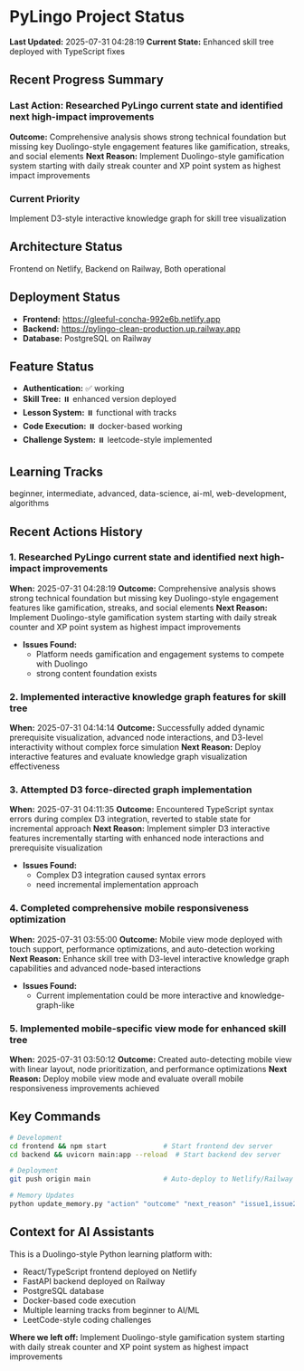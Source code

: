 # PyLingo Project Status

**Last Updated:** 2025-07-31 04:28:19
**Current State:** Enhanced skill tree deployed with TypeScript fixes

## Recent Progress Summary

### Last Action: Researched PyLingo current state and identified next high-impact improvements
**Outcome:** Comprehensive analysis shows strong technical foundation but missing key Duolingo-style engagement features like gamification, streaks, and social elements
**Next Reason:** Implement Duolingo-style gamification system starting with daily streak counter and XP point system as highest impact improvements

### Current Priority
Implement D3-style interactive knowledge graph for skill tree visualization

## Architecture Status
Frontend on Netlify, Backend on Railway, Both operational

## Deployment Status
- **Frontend:** https://gleeful-concha-992e6b.netlify.app
- **Backend:** https://pylingo-clean-production.up.railway.app  
- **Database:** PostgreSQL on Railway

## Feature Status
- **Authentication:** ✅ working
- **Skill Tree:** ⏸️ enhanced version deployed
- **Lesson System:** ⏸️ functional with tracks
- **Code Execution:** ⏸️ docker-based working
- **Challenge System:** ⏸️ leetcode-style implemented

## Learning Tracks
beginner, intermediate, advanced, data-science, ai-ml, web-development, algorithms

## Recent Actions History

### 1. Researched PyLingo current state and identified next high-impact improvements
**When:** 2025-07-31 04:28:19
**Outcome:** Comprehensive analysis shows strong technical foundation but missing key Duolingo-style engagement features like gamification, streaks, and social elements
**Next Reason:** Implement Duolingo-style gamification system starting with daily streak counter and XP point system as highest impact improvements
- **Issues Found:**
  - Platform needs gamification and engagement systems to compete with Duolingo
  - strong content foundation exists

### 2. Implemented interactive knowledge graph features for skill tree
**When:** 2025-07-31 04:14:14
**Outcome:** Successfully added dynamic prerequisite visualization, advanced node interactions, and D3-level interactivity without complex force simulation
**Next Reason:** Deploy interactive features and evaluate knowledge graph visualization effectiveness

### 3. Attempted D3 force-directed graph implementation
**When:** 2025-07-31 04:11:35
**Outcome:** Encountered TypeScript syntax errors during complex D3 integration, reverted to stable state for incremental approach
**Next Reason:** Implement simpler D3 interactive features incrementally starting with enhanced node interactions and prerequisite visualization
- **Issues Found:**
  - Complex D3 integration caused syntax errors
  - need incremental implementation approach

### 4. Completed comprehensive mobile responsiveness optimization
**When:** 2025-07-31 03:55:00
**Outcome:** Mobile view mode deployed with touch support, performance optimizations, and auto-detection working
**Next Reason:** Enhance skill tree with D3-level interactive knowledge graph capabilities and advanced node-based interactions
- **Issues Found:**
  - Current implementation could be more interactive and knowledge-graph-like

### 5. Implemented mobile-specific view mode for enhanced skill tree
**When:** 2025-07-31 03:50:12
**Outcome:** Created auto-detecting mobile view with linear layout, node prioritization, and performance optimizations
**Next Reason:** Deploy mobile view mode and evaluate overall mobile responsiveness improvements achieved

## Key Commands
```bash
# Development
cd frontend && npm start              # Start frontend dev server
cd backend && uvicorn main:app --reload  # Start backend dev server

# Deployment
git push origin main                  # Auto-deploy to Netlify/Railway

# Memory Updates
python update_memory.py "action" "outcome" "next_reason" "issue1,issue2"
```

## Context for AI Assistants
This is a Duolingo-style Python learning platform with:
- React/TypeScript frontend deployed on Netlify
- FastAPI backend deployed on Railway  
- PostgreSQL database
- Docker-based code execution
- Multiple learning tracks from beginner to AI/ML
- LeetCode-style coding challenges

**Where we left off:** Implement Duolingo-style gamification system starting with daily streak counter and XP point system as highest impact improvements
